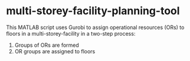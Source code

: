 # multi-storey-facility-planning-tool
This MATLAB script uses Gurobi to assign operational resources (ORs) to floors in a multi-storey-facility in a two-step process:
1. Groups of ORs are formed
2. OR groups are assigned to floors
